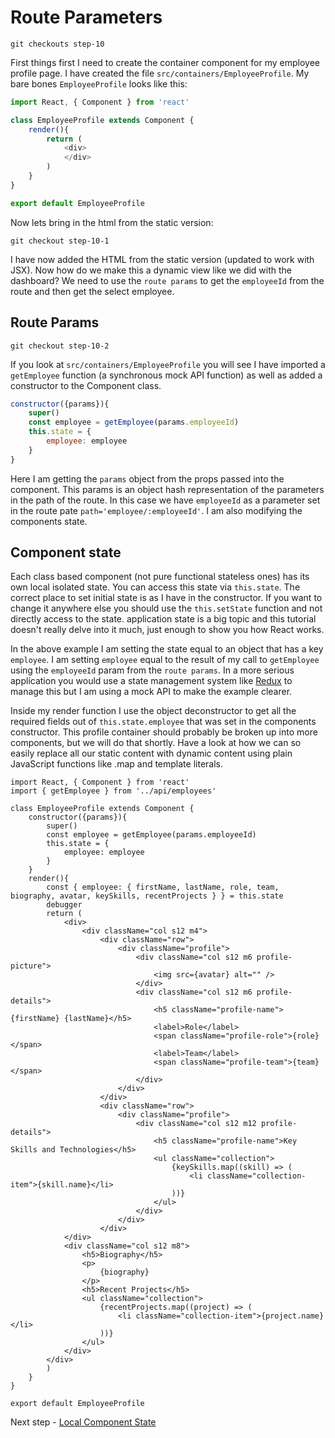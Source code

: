 # Route Parameters

```
git checkouts step-10
```

First things first I need to create the container component for my employee profile page. I have created
the file `src/containers/EmployeeProfile`. My bare bones `EmployeeProfile` looks like this:

``` javascript
import React, { Component } from 'react'

class EmployeeProfile extends Component {
    render(){
        return (
            <div>
            </div>
        )
    }
}

export default EmployeeProfile
```

Now lets bring in the html from the static version:

```
git checkout step-10-1
```

I have now added the HTML from the static version (updated to work with JSX). Now how do we make this a dynamic view like
we did with the dashboard? We need to use the `route params` to get the `employeeId` from the route and then get the select employee.

## Route Params

```
git checkout step-10-2
```

If you look at `src/containers/EmployeeProfile` you will see I have imported a `getEmployee` function (a synchronous mock API function)
as well as added a constructor to the Component class.

``` javascript
constructor({params}){
    super()
    const employee = getEmployee(params.employeeId)
    this.state = {
        employee: employee
    }
}
```

Here I am getting the `params` object from the props passed into the component. This params is an object hash representation
of the parameters in the path of the route. In this case we have `employeeId` as a parameter set in the route pate `path='employee/:employeeId'`. I am
also modifying the components state.

## Component state

Each class based component (not pure functional stateless ones) has its own local isolated state. You can access this state via `this.state`. The correct place to set initial
state is as I have in the constructor. If you want to change it anywhere else you should use the `this.setState` function and not directly access to the state. application
state is a big topic and this tutorial doesn't really delve into it much, just enough to show you how React works.

In the above example I am setting the state equal to an object that has a key `employee`. I am setting `employee` equal to the result of my call to `getEmployee` using the `employeeId` param
 from the `route params`. In a more serious application you would use a state management system like [Redux](https://github.com/reactjs/redux) to manage this but I am using a mock API to make the example clearer.

Inside my render function I use the object deconstructor to get all the required fields out of `this.state.employee` that was set in the components constructor. This profile 
container should probably be broken up into more components, but we will do that shortly. Have a look at how we can so easily replace all our static content with dynamic content
using plain JavaScript functions like .map and template literals.

```
import React, { Component } from 'react'
import { getEmployee } from '../api/employees'

class EmployeeProfile extends Component {
    constructor({params}){
        super()
        const employee = getEmployee(params.employeeId)
        this.state = {
            employee: employee
        }
    }
    render(){
        const { employee: { firstName, lastName, role, team, biography, avatar, keySkills, recentProjects } } = this.state
        debugger
        return (
            <div>
                <div className="col s12 m4">
                    <div className="row">
                        <div className="profile">
                            <div className="col s12 m6 profile-picture">
                                <img src={avatar} alt="" />
                            </div>
                            <div className="col s12 m6 profile-details">
                                <h5 className="profile-name">{firstName} {lastName}</h5>
                                <label>Role</label>
                                <span className="profile-role">{role}</span>
                                <label>Team</label>
                                <span className="profile-team">{team}</span>
                            </div>
                        </div>           
                    </div>
                    <div className="row">
                        <div className="profile">
                            <div className="col s12 m12 profile-details">
                                <h5 className="profile-name">Key Skills and Technologies</h5>
                                <ul className="collection">
                                    {keySkills.map((skill) => (
                                        <li className="collection-item">{skill.name}</li>
                                    ))}
                                </ul>
                            </div>
                        </div>           
                    </div>
            </div>
            <div className="col s12 m8">
                <h5>Biography</h5>
                <p>
                    {biography}
                </p>
                <h5>Recent Projects</h5>
                <ul className="collection">
                    {recentProjects.map((project) => (
                        <li className="collection-item">{project.name}</li>
                    ))}
                </ul>
            </div>
        </div>
        )
    }
}

export default EmployeeProfile
```

Next step - [Local Component State](11.Local-Component-State.md)